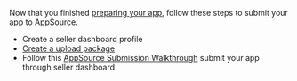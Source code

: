 
Now that you finished [preparing your app](), follow these steps to submit your app to AppSource.

* Create a seller dashboard profile 
* [Create a upload package]()
* Follow this [AppSource Submission Walkthrough]() submit your app through seller dashboard
